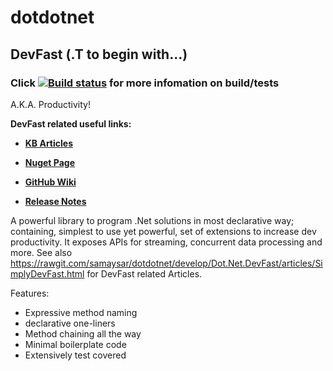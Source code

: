 # dotdotnet

## DevFast (.T to begin with...)
### Click [![Build status](https://ci.appveyor.com/api/projects/status/f7ben6w9ecd09tg3/branch/develop?svg=true)](https://ci.appveyor.com/project/samaysar/dotdotnet/branch/develop) for more infomation on build/tests

A.K.A. Productivity!

<p><strong>DevFast related useful links:</strong></p>

<ul>
	<li>
	<p><strong><a href="https://rawgit.com/samaysar/dotdotnet/develop/Dot.Net.DevFast/articles/SimplyDevFast.html">KB Articles</a></strong></p>
	</li>
	<li>
	<p><strong><a href="https://www.nuget.org/packages/Dot.Net.DevFast">Nuget Page</a></strong></p>
	</li>
	<li>
	<p><strong><a href="https://github.com/samaysar/dotdotnet/wiki">GitHub Wiki</a></strong></p>
	</li>
	<li>
	<p><strong><a href="https://raw.githubusercontent.com/samaysar/dotdotnet/develop/ReleaseNotes.txt">Release Notes</a></strong></p>
	</li>
</ul>

A powerful library to program .Net solutions in most declarative way; containing, simplest to use yet powerful, set of extensions to increase dev productivity. It exposes APIs for streaming, concurrent data processing and more. See also https://rawgit.com/samaysar/dotdotnet/develop/Dot.Net.DevFast/articles/SimplyDevFast.html for DevFast related Articles.

Features:
* Expressive method naming
* declarative one-liners
* Method chaining all the way
* Minimal boilerplate code
* Extensively test covered
